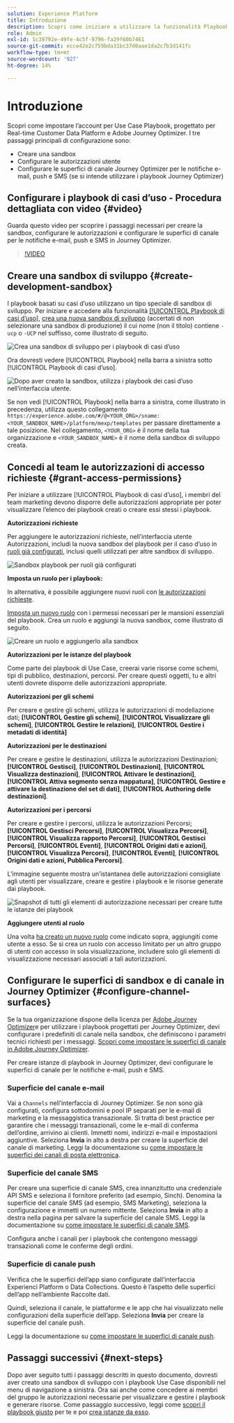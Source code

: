 ```yaml
---
solution: Experience Platform
title: Introduzione
description: Scopri come iniziare a utilizzare la funzionalità Playbook di casi d’uso.
role: Admin
exl-id: 1c39792e-49fe-4c5f-9796-fa29f60b7461
source-git-commit: ecce42e2c759bda31bc37d0aae1da2c7b3d141fc
workflow-type: tm+mt
source-wordcount: '927'
ht-degree: 14%

---
```



# Introduzione

Scopri come impostare l’account per Use Case Playbook, progettato per Real-time Customer Data Platform e Adobe Journey Optimizer. I tre passaggi principali di configurazione sono:

* Creare una sandbox
* Configurare le autorizzazioni utente
* Configurare le superfici di canale Journey Optimizer per le notifiche e-mail, push e SMS (se si intende utilizzare i playbook Journey Optimizer)

## Configurare i playbook di casi d’uso - Procedura dettagliata con video {#video}

Guarda questo video per scoprire i passaggi necessari per creare la sandbox, configurare le autorizzazioni e configurare le superfici di canale per le notifiche e-mail, push e SMS in Journey Optimizer.

>[!VIDEO](https://video.tv.adobe.com/v/3426987?learn=on)

## Creare una sandbox di sviluppo {#create-development-sandbox}

I playbook basati su casi d’uso utilizzano un tipo speciale di sandbox di sviluppo. Per iniziare e accedere alla funzionalità [[!UICONTROL Playbook di casi d’uso]](/help/use-case-playbooks/playbooks/overview.md), [crea una nuova sandbox di sviluppo](/help/sandboxes/ui/user-guide.md#create) (accertati di non selezionare una sandbox di produzione) il cui nome (non il titolo) contiene `-ucp` o `-UCP` nel suffisso, come illustrato di seguito.

![Crea una sandbox di sviluppo per i playbook di casi d’uso](/help/use-case-playbooks/assets/playbooks/get-started/create-sandbox-ucp.png)

Ora dovresti vedere [!UICONTROL Playbook] nella barra a sinistra sotto [!UICONTROL Playbook di casi d’uso].

![Dopo aver creato la sandbox, utilizza i playbook dei casi d’uso nell’interfaccia utente.](/help/use-case-playbooks/assets/playbooks/get-started/ucp-sandbox-in-ui.png)

Se non vedi [!UICONTROL Playbook] nella barra a sinistra, come illustrato in precedenza, utilizza questo collegamento `https://experience.adobe.com/#/@<YOUR_ORG>/sname:<YOUR_SANDBOX_NAME>/platform/mexp/templates` per passare direttamente a tale posizione. Nel collegamento, `<YOUR_ORG>` è il nome della tua organizzazione e `<YOUR_SANDBOX_NAME>` è il nome della sandbox di sviluppo creata.

## Concedi al team le autorizzazioni di accesso richieste {#grant-access-permissions}

Per iniziare a utilizzare [!UICONTROL Playbook di casi d’uso], i membri del team marketing devono disporre delle autorizzazioni appropriate per poter visualizzare l’elenco dei playbook creati o creare essi stessi i playbook.

**Autorizzazioni richieste**

Per aggiungere le autorizzazioni richieste, nell’interfaccia utente Autorizzazioni, includi la nuova sandbox del playbook per il caso d’uso in [ruoli già configurati](/help/access-control/abac/ui/permissions.md#managing-sandboxes-for-role), inclusi quelli utilizzati per altre sandbox di sviluppo.

![Sandbox playbook per ruoli già configurati](/help/use-case-playbooks/assets/playbooks/get-started/permissions-to-existing-roles.png)

**Imposta un ruolo per i playbook:**

In alternativa, è possibile aggiungere nuovi ruoli con [le autorizzazioni richieste](/help/access-control/home.md#sandboxes-and-permissions).

[Imposta un nuovo ruolo](/help/access-control/abac/ui/permissions.md) con i permessi necessari per le mansioni essenziali del playbook. Crea un ruolo e aggiungi la nuova sandbox, come illustrato di seguito.

![Creare un ruolo e aggiungerlo alla sandbox](/help/use-case-playbooks/assets/playbooks/get-started/create-new-role.png)

**Autorizzazioni per le istanze del playbook**

Come parte dei playbook di Use Case, creerai varie risorse come schemi, tipi di pubblico, destinazioni, percorsi. Per creare questi oggetti, tu e altri utenti dovrete disporre delle autorizzazioni appropriate.

**Autorizzazioni per gli schemi**

Per creare e gestire gli schemi, utilizza le autorizzazioni di modellazione dati; **[!UICONTROL Gestire gli schemi]**, **[!UICONTROL Visualizzare gli schemi]**, **[!UICONTROL Gestire le relazioni]**, **[!UICONTROL Gestire i metadati di identità]**

**Autorizzazioni per le destinazioni**

Per creare e gestire le destinazioni, utilizza le autorizzazioni Destinazioni; **[!UICONTROL Gestisci]**, **[!UICONTROL Destinazioni]**, **[!UICONTROL Visualizza destinazioni]**, **[!UICONTROL Attivare le destinazioni]**, **[!UICONTROL Attiva segmento senza mappatura]**, **[!UICONTROL Gestire e attivare la destinazione del set di dati]**, **[!UICONTROL Authoring delle destinazioni]**.

**Autorizzazioni per i percorsi**

Per creare e gestire i percorsi, utilizza le autorizzazioni Percorsi; **[!UICONTROL Gestisci Percorsi]**, **[!UICONTROL Visualizza Percorsi]**, **[!UICONTROL Visualizza rapporto Percorsi]**, **[!UICONTROL Gestisci Percorsi]**, **[!UICONTROL Eventi]**, **[!UICONTROL Origini dati e azioni]**, **[!UICONTROL Visualizza Percorsi]**, **[!UICONTROL Eventi]**, **[!UICONTROL Origini dati e azioni, Pubblica Percorsi]**.

L’immagine seguente mostra un’istantanea delle autorizzazioni consigliate agli utenti per visualizzare, creare e gestire i playbook e le risorse generate dai playbook.

![Snapshot di tutti gli elementi di autorizzazione necessari per creare tutte le istanze dei playbook](/help/use-case-playbooks/assets/playbooks/get-started/permission-snapshot.png)

**Aggiungere utenti al ruolo**

Una volta [ha creato un nuovo ruolo](/help/access-control/abac/ui/permissions.md#managing-users-for-role) come indicato sopra, aggiungiti come utente a esso. Se si crea un ruolo con accesso limitato per un altro gruppo di utenti con accesso in sola visualizzazione, includere solo gli elementi di visualizzazione necessari associati a tali autorizzazioni.

## Configurare le superfici di sandbox e di canale in Journey Optimizer {#configure-channel-surfaces}

Se la tua organizzazione dispone della licenza per [Adobe Journey Optimizer](https://experienceleague.adobe.com/docs/journey-optimizer/using/ajo-home.html?lang=it)e per utilizzare i playbook progettati per Journey Optimizer, devi configurare i predefiniti di canale nella sandbox, che definiscono i parametri tecnici richiesti per i messaggi. [Scopri come impostare le superfici di canale in Adobe Journey Optimizer](https://experienceleague.adobe.com/docs/journey-optimizer/using/configuration/channel-surfaces.html?lang=it).

Per creare istanze di playbook in Journey Optimizer, devi configurare le superfici di canale per le notifiche e-mail, push e SMS.

### Superficie del canale e-mail

Vai a `Channels` nell’interfaccia di Journey Optimizer. Se non sono già configurati, configura sottodomini e pool IP separati per le e-mail di marketing e la messaggistica transazionale. Si tratta di best practice per garantire che i messaggi transazionali, come le e-mail di conferma dell’ordine, arrivino ai clienti. Immetti nomi, indirizzi e-mail e impostazioni aggiuntive. Seleziona **Invia** in alto a destra per creare la superficie del canale di marketing. Leggi la documentazione su [come impostare le superfici dei canali di posta elettronica](https://experienceleague.adobe.com/docs/journey-optimizer/using/email/configure-email/email-settings.html).

### Superficie del canale SMS

Per creare una superficie di canale SMS, crea innanzitutto una credenziale API SMS e seleziona il fornitore preferito (ad esempio, Sinch). Denomina la superficie del canale SMS (ad esempio, SMS Marketing), seleziona la configurazione e immetti un numero mittente. Seleziona **Invia** in alto a destra nella pagina per salvare la superficie del canale SMS. Leggi la documentazione su [come impostare le superfici di canale SMS](https://experienceleague.adobe.com/docs/journey-optimizer/using/sms/sms-configuration.html?lang=it#message-preset-sms).

Configura anche i canali per i playbook che contengono messaggi transazionali come le conferme degli ordini.

### Superficie di canale push

Verifica che le superfici dell’app siano configurate dall’interfaccia Experienci Platform o Data Collections. Questo è l’aspetto delle superfici dell’app nell’ambiente Raccolte dati.

<!-- ![App surfaces in Data collections](/help/use-case-playbooks/assets/playbooks/get-started/.png) -->

Quindi, seleziona il canale, le piattaforme e le app che hai visualizzato nelle configurazioni della superficie dell’app. Seleziona **Invia** per creare la superficie del canale push.

Leggi la documentazione su [come impostare le superfici di canale push](https://experienceleague.adobe.com/docs/journey-optimizer/using/push/push-config/push-configuration.html).

## Passaggi successivi {#next-steps}

Dopo aver seguito tutti i passaggi descritti in questo documento, dovresti aver creato una sandbox di sviluppo con i playbook Use Case disponibili nel menu di navigazione a sinistra. Ora sai anche come concedere ai membri del gruppo le autorizzazioni necessarie per visualizzare e gestire i playbook e generare risorse. Come passaggio successivo, leggi come [scopri il playbook giusto](/help/use-case-playbooks/playbooks/discover.md) per te e poi [crea istanze da esso](/help/use-case-playbooks/playbooks/create-share-reuse.md).